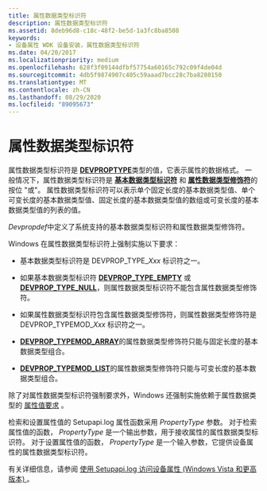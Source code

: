 ```yaml
---
title: 属性数据类型标识符
description: 属性数据类型标识符
ms.assetid: 8deb96d8-c18c-48f2-be5d-1a3fc8ba8508
keywords:
- 设备属性 WDK 设备安装，属性数据类型标识符
ms.date: 04/20/2017
ms.localizationpriority: medium
ms.openlocfilehash: 628f3f09144dfbf57754a60165c792c09f4de04d
ms.sourcegitcommit: 4db5f9874907c405c59aaad7bcc28c7ba8280150
ms.translationtype: MT
ms.contentlocale: zh-CN
ms.lasthandoff: 08/29/2020
ms.locfileid: "89095673"
---
```

# <a name="property-data-type-identifiers"></a>属性数据类型标识符


属性数据类型标识符是 [**DEVPROPTYPE**](/previous-versions/ff543546(v=vs.85))类型的值，它表示属性的数据格式。 一般情况下，属性数据类型标识符是 [**基本数据类型标识符**](/previous-versions/ff537793(v=vs.85)) 和 [**属性数据类型修饰符**](/previous-versions/ff549770(v=vs.85))的按位 "或"。 属性数据类型标识符可以表示单个固定长度的基本数据类型值、单个可变长度的基本数据类型值、固定长度的基本数据类型值的数组或可变长度的基本数据类型值的列表的值。

*Devpropdef*中定义了系统支持的基本数据类型标识符和属性数据类型修饰符。

Windows 在属性数据类型标识符上强制实施以下要求：

-   基本数据类型标识符是 DEVPROP_TYPE_*Xxx* 标识符之一。

-   如果基本数据类型标识符 [**DEVPROP_TYPE_EMPTY**](./devprop-type-empty.md) 或 [**DEVPROP_TYPE_NULL**](./devprop-type-null.md)，则属性数据类型标识符不能包含属性数据类型修饰符。

-   如果属性数据类型标识符包含属性数据类型修饰符，则属性数据类型修饰符是 DEVPROP_TYPEMOD_*Xxx* 标识符之一。

-   [**DEVPROP_TYPEMOD_ARRAY**](./devprop-typemod-array.md)的属性数据类型修饰符只能与固定长度的基本数据类型组合。

-   [**DEVPROP_TYPEMOD_LIST**](./devprop-typemod-list.md)的属性数据类型修饰符只能与可变长度的基本数据类型组合。

除了对属性数据类型标识符强制要求外，Windows 还强制实施依赖于属性数据类型的 [属性值要求](property-value-requirements.md) 。

检索和设置属性值的 Setupapi.log 属性函数采用 *PropertyType* 参数。 对于检索属性值的函数， *PropertyType* 是一个输出参数，用于接收属性的属性数据类型标识符。 对于设置属性值的函数， *PropertyType* 是一个输入参数，它提供设备属性的属性数据类型标识符。

有关详细信息，请参阅 [使用 Setupapi.log 访问设备属性 (Windows Vista 和更高版本) ](using-setupapi-to-access-device-properties--windows-vista-and-later-.md)。

 

